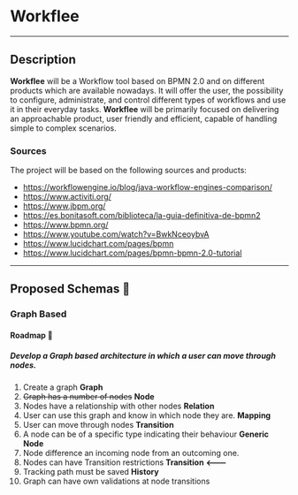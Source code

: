 # Workflee

---

## Description

**Workflee** will be a Workflow tool based on BPMN 2.0 and on different products which are available nowadays. It will offer the user, the possibility to configure, administrate, and control different types of workflows and use it in their everyday tasks. **Workflee** will be primarily focused on delivering an approachable product, user friendly and efficient, capable of handling simple to complex scenarios.

### Sources

The project will be based on the following sources and products:

-   https://workflowengine.io/blog/java-workflow-engines-comparison/
-   https://www.activiti.org/
-   https://www.jbpm.org/
-   https://es.bonitasoft.com/biblioteca/la-guia-definitiva-de-bpmn2
-   https://www.bpmn.org/
-   https://www.youtube.com/watch?v=BwkNceoybvA
-   https://www.lucidchart.com/pages/bpmn
-   https://www.lucidchart.com/pages/bpmn-bpmn-2.0-tutorial

---

## Proposed Schemas :construction:

### Graph Based

#### Roadmap :rocket:

##### Develop a Graph based architecture in which a user can move through nodes.

1. Create a graph **Graph**
2. ~~Graph has a number of nodes~~ **Node**
3. Nodes have a relationship with other nodes **Relation**
4. User can use this graph and know in which node they are. **Mapping**
5. User can move through nodes **Transition**
6. A node can be of a specific type indicating their behaviour **Generic Node**
7. Node difference an incoming node from an outcoming one.
8. Nodes can have Transition restrictions **Transition** **<---**
9. Tracking path must be saved **History**
10. Graph can have own validations at node transitions
